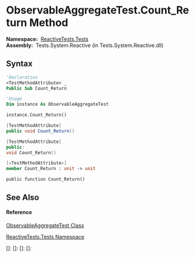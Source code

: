 # ObservableAggregateTest.Count\_Return Method

**Namespace:**  [ReactiveTests.Tests](ReactiveTests.Tests\ReactiveTests.Tests.md)  
**Assembly:**  Tests.System.Reactive (in Tests.System.Reactive.dll)

## Syntax

```vb
'Declaration
<TestMethodAttribute> _
Public Sub Count_Return
```

```vb
'Usage
Dim instance As ObservableAggregateTest

instance.Count_Return()
```

```csharp
[TestMethodAttribute]
public void Count_Return()
```

```c++
[TestMethodAttribute]
public:
void Count_Return()
```

```fsharp
[<TestMethodAttribute>]
member Count_Return : unit -> unit 
```

```jscript
public function Count_Return()
```

## See Also

#### Reference

[ObservableAggregateTest Class](ObservableAggregateTest\ObservableAggregateTest.md)

[ReactiveTests.Tests Namespace](ReactiveTests.Tests\ReactiveTests.Tests.md)

[]: 
[]: 
[]: 
[]: 